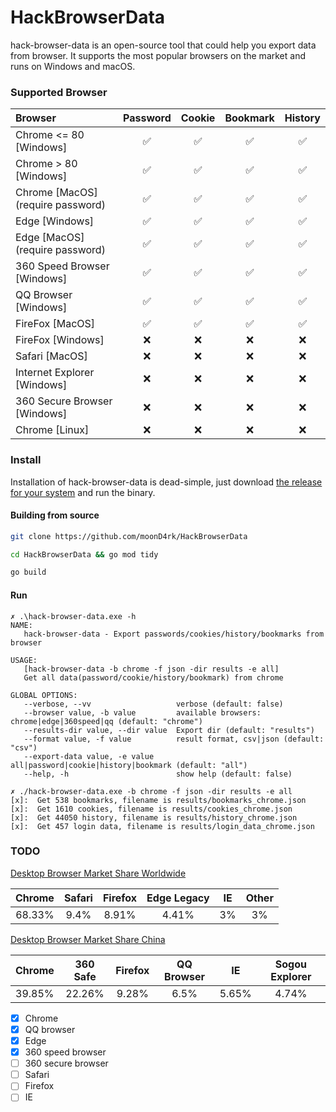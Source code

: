 # HackBrowserData

hack-browser-data is an open-source tool that could help you export data from browser. It supports the most popular browsers on the market and runs on Windows and macOS.

### Supported Browser

| Browser                             | Password | Cookie | Bookmark | History |
| :---------------------------------- | :------: | :----: | :------: | :-----: |
| Chrome <= 80 [Windows]       |    ✅    |   ✅   |    ✅    |    ✅    |
| Chrome  > 80 [Windows]      |    ✅    |   ✅   |    ✅    |    ✅    |
| Chrome [MacOS]<br />(require password) |    ✅    |   ✅   |    ✅    |    ✅    |
| Edge [Windows]                      |    ✅    |   ✅   |    ✅    |    ✅    |
| Edge [MacOS]<br />(require password)   |    ✅    |   ✅   |    ✅    |    ✅    |
| 360 Speed Browser [Windows]        |    ✅    |   ✅   |    ✅    |    ✅    |
| QQ Browser [Windows]                |    ✅    |   ✅   |    ✅    |    ✅    |
| FireFox [MacOS]    |   ✅   |   ✅   |    ✅    |    ✅    |
| FireFox [Windows]    |    ❌    |   ❌   |    ❌    |    ❌    |
| Safari [MacOS]                      |    ❌    |   ❌   |    ❌    |    ❌    |
| Internet Explorer [Windows]         |    ❌    |   ❌   |    ❌    |    ❌    |
| 360 Secure Browser [Windows]         |    ❌    |   ❌   |    ❌    |    ❌    |
| Chrome [Linux]                      |    ❌    |   ❌   |    ❌    |    ❌    |

### Install

Installation of hack-browser-data is dead-simple, just download [the release for your system](https://github.com/moonD4rk/HackBrowserData/releases) and run the binary.

#### Building from source

```bash
git clone https://github.com/moonD4rk/HackBrowserData

cd HackBrowserData && go mod tidy

go build
```

#### Run

```shell
✗ .\hack-browser-data.exe -h
NAME:
   hack-browser-data - Export passwords/cookies/history/bookmarks from browser

USAGE:
   [hack-browser-data -b chrome -f json -dir results -e all]
   Get all data(password/cookie/history/bookmark) from chrome

GLOBAL OPTIONS:
   --verbose, --vv                   verbose (default: false)
   --browser value, -b value         available browsers: chrome|edge|360speed|qq (default: "chrome")
   --results-dir value, --dir value  Export dir (default: "results")
   --format value, -f value          result format, csv|json (default: "csv")
   --export-data value, -e value     all|password|cookie|history|bookmark (default: "all")
   --help, -h                        show help (default: false)
```



```shell
✗ ./hack-browser-data.exe -b chrome -f json -dir results -e all
[x]:  Get 538 bookmarks, filename is results/bookmarks_chrome.json 
[x]:  Get 1610 cookies, filename is results/cookies_chrome.json 
[x]:  Get 44050 history, filename is results/history_chrome.json 
[x]:  Get 457 login data, filename is results/login_data_chrome.json 
```




### TODO

[Desktop Browser Market Share Worldwide](https://gs.statcounter.com/browser-market-share/desktop/worldwide)

| Chrome | Safari | Firefox | Edge Legacy | IE |  Other  |
| :------:| :------: | :----: | :------: | :-----: | :--: |
| 68.33% |    9.4% | 8.91% |   4.41% |    3%    |  3%  |

[Desktop Browser Market Share China](https://gs.statcounter.com/browser-market-share/desktop/china)

| Chrome | 360 Safe | Firefox | QQ Browser |  IE   | Sogou Explorer |
| :----- | :------: | :-----: | :--------: | :---: | :------------: |
| 39.85% |  22.26%  |  9.28%  |    6.5%    | 5.65% |     4.74%      |

  

- [x] Chrome
- [x] QQ browser
- [x] Edge
- [x] 360 speed browser
- [ ] 360 secure browser
- [ ] Safari
- [ ] Firefox
- [ ] IE